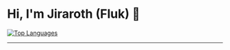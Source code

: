 # Hi, I'm Jiraroth (Fluk) 👋

[![Top Languages](https://github-readme-stats-git-master-jiraroths-projects.vercel.app/api/top-langs?username=Jiraroth&layout=compact&count_private=true&theme=dark)]([https://github.com/Jiraroth](https://github-readme-stats-git-master-jiraroths-projects.vercel.app/api/top-langs?username=Jiraroth&layout=compact&count_private=true&theme=dark))



---

<!--
**Jiraroth/Jiraroth** is a ✨ _special_ ✨ repository because its `README.md` (this file) appears on your GitHub profile.
[![Top Languages](https://github-readme-stats-git-master-jiraroths-projects.vercel.app/api/top-langs?username=Jiraroth&layout=compact&count_private=true&theme=dark)](https://github.com/Jiraroth)

Here are some ideas to get you started:

- 🔭 I’m currently working on ...
- 🌱 I’m currently learning ...
- 👯 I’m looking to collaborate on ...
- 🤔 I’m looking for help with ...
- 💬 Ask me about ...
- 📫 How to reach me: ...
- 😄 Pronouns: ...
- ⚡ Fun fact: ...


### About me

… (เขียนเกี่ยวกับตัวคุณ) …

-->


